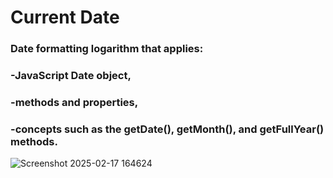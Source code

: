 <h1>Current Date</h1>
<h3>Date formatting logarithm that applies: </h3>
<h3>-JavaScript Date object,</h3>
<h3>-methods and properties,</h3>
<h3>-concepts such as the getDate(), getMonth(), and getFullYear() methods.</h3>


![Screenshot 2025-02-17 164624](https://github.com/user-attachments/assets/5fa4731c-bcb7-4311-ad29-84ce1d099437)

